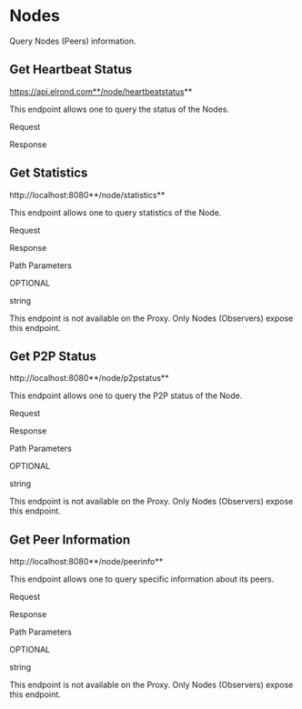 # Nodes

Query Nodes (Peers) information.

## **Get Heartbeat Status**

https://api.elrond.com**/node/heartbeatstatus**

This endpoint allows one to query the status of the Nodes.

Request

Response



## **Get Statistics**

http://localhost:8080**/node/statistics**

This endpoint allows one to query statistics of the Node.

Request

Response

Path Parameters

OPTIONAL

string





This endpoint is not available on the Proxy. Only Nodes (Observers) expose this endpoint.

## **Get P2P Status**

http://localhost:8080**/node/p2pstatus**

This endpoint allows one to query the P2P status of the Node.

Request

Response

Path Parameters

OPTIONAL

string





This endpoint is not available on the Proxy. Only Nodes (Observers) expose this endpoint.

## **Get Peer Information**

http://localhost:8080**/node/peerinfo**

This endpoint allows one to query specific information about its peers.

Request

Response

Path Parameters

OPTIONAL

string





This endpoint is not available on the Proxy. Only Nodes (Observers) expose this endpoint.